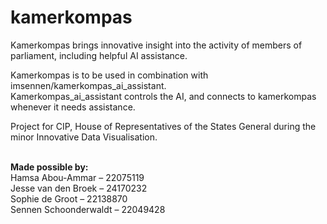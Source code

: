 # kamerkompas
Kamerkompas brings innovative insight into the activity of members of parliament, including helpful AI assistance. 

Kamerkompas is to be used in combination with imsennen/kamerkompas_ai_assistant. <br>
Kamerkompas_ai_assistant controls the AI, and connects to kamerkompas whenever it needs assistance.

Project for CIP, House of Representatives of the States General during the minor Innovative Data Visualisation.

<br>
<b>Made possible by:</b> <br>
Hamsa Abou-Ammar – 22075119 <br>
Jesse van den Broek – 24170232 <br>
Sophie de Groot – 22138870 <br>
Sennen Schoonderwaldt – 22049428 <br>



<!--
Kamerkompas brings innovative insight into the activity of members of parliament, including helpful AI assistance.
<br>
Project for CIP, House of Representatives of the States General during the minor Innovative Data Visualisation.

This project aims to make the work and behavior of Dutch MPs more transparent and accessible through interactive data visualisation and AI-powered exploration tools.
Kamerkompas allows users to navigate parliamentary activity, voting behavior, and speaking time, offering a user-friendly interface supported by intelligent suggestions and summaries.

Built with a focus on clarity, usability, and modern data design, Kamerkompas demonstrates how civic tech and AI can empower citizens and promote political engagement.
-->
